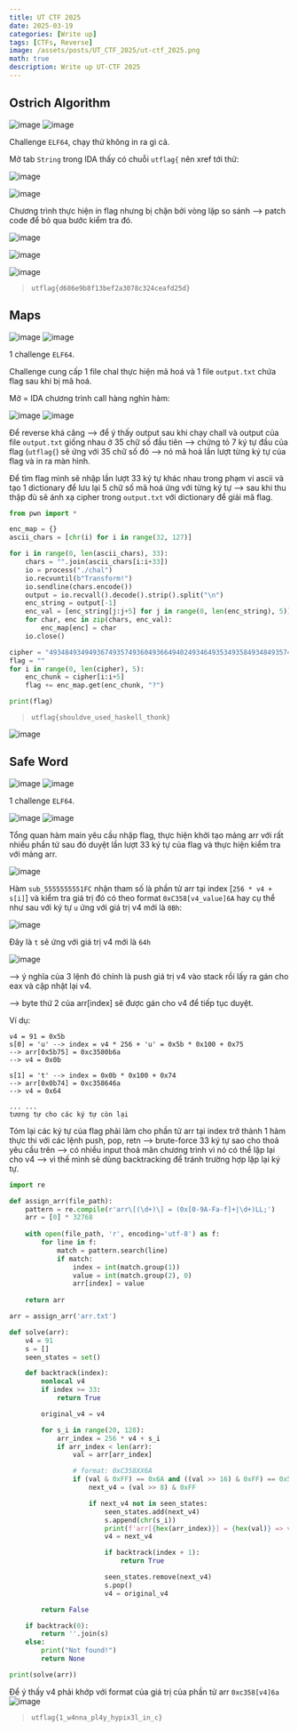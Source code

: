 ```yaml
---
title: UT CTF 2025
date: 2025-03-19
categories: [Write up]
tags: [CTFs, Reverse]
image: /assets/posts/UT_CTF_2025/ut-ctf_2025.png
math: true
description: Write up UT-CTF 2025
---
```


## Ostrich Algorithm

![image](https://hackmd.io/_uploads/rkKtJMD3Je.png)
![image](https://hackmd.io/_uploads/H19s1fPnJe.png)

Challenge `ELF64`, chạy thử không in ra gì cả.

Mở tab `String` trong IDA thấy có chuỗi `utflag{` nên xref tới thử:

![image](https://hackmd.io/_uploads/B1_ZgMDh1x.png)

![image](https://hackmd.io/_uploads/SyC01Gw31e.png)

Chương trình thực hiện in flag nhưng bị chặn bởi vòng lặp so sánh --> patch code để bỏ qua bước kiểm tra đó.

![image](https://hackmd.io/_uploads/HysMHfv2kx.png)

![image](https://hackmd.io/_uploads/r1GBbzvn1x.png)

![image](https://hackmd.io/_uploads/BkwLZMD3yl.png)

> `utflag{d686e9b8f13bef2a3078c324ceafd25d}`


## Maps

![image](https://hackmd.io/_uploads/Sk9oWfv3kx.png)
![image](https://hackmd.io/_uploads/r1AAbGP3ke.png)

1 challenge `ELF64`.

Challenge cung cấp 1 file chal thực hiện mã hoá và 1 file `output.txt` chứa flag sau khi bị mã hoá.

Mở = IDA chương trình call hàng nghìn hàm:

![image](https://hackmd.io/_uploads/SyAdfMDnyl.png)
![image](https://hackmd.io/_uploads/SJ5KGzv3kg.png)

Để reverse khá căng --> để ý thấy output sau khi chạy chall và output của file `output.txt` giống nhau ở 35 chữ số đầu tiên --> chứng tỏ 7 ký tự đầu của flag (`utflag{`) sẽ ứng với 35 chữ số đó --> nó mã hoá lần lượt từng ký tự của flag và in ra màn hình.

Để tìm flag mình sẽ nhập lần lượt 33 ký tự khác nhau trong phạm vi ascii và tạo 1 dictionary để lưu lại 5 chữ số mã hoá ứng với từng ký tự --> sau khi thu thập đủ sẽ ánh xạ cipher trong `output.txt` với dictionary để giải mã flag.

```python
from pwn import *

enc_map = {}
ascii_chars = [chr(i) for i in range(32, 127)]

for i in range(0, len(ascii_chars), 33):
    chars = "".join(ascii_chars[i:i+33])
    io = process("./chal")
    io.recvuntil(b"Transform!")
    io.sendline(chars.encode())
    output = io.recvall().decode().strip().split("\n")
    enc_string = output[-1]
    enc_val = [enc_string[j:j+5] for j in range(0, len(enc_string), 5)]
    for char, enc in zip(chars, enc_val):
        enc_map[enc] = char
    io.close()

cipher = "4934849349493674935749360493664940249346493534935849348493574936549351493644937449348493464936449365493744935349360493464935449364493574935749374493494935349358493594935449404"
flag = ""
for i in range(0, len(cipher), 5):
    enc_chunk = cipher[i:i+5]
    flag += enc_map.get(enc_chunk, "?")

print(flag)
```

> `utflag{shouldve_used_haskell_thonk}`

![image](https://hackmd.io/_uploads/HkoPVfv3kx.png)


## Safe Word

![image](https://hackmd.io/_uploads/HyZdSzvhyg.png)
![image](https://hackmd.io/_uploads/HyHjBGDnkx.png)

1 challenge `ELF64`.

![image](https://hackmd.io/_uploads/HkpgIGw2yl.png)
![image](https://hackmd.io/_uploads/S1n-Uzw2Jg.png)

Tổng quan hàm main yêu cầu nhập flag, thực hiện khởi tạo mảng arr với rất nhiều phần tử sau đó duyệt lần lượt 33 ký tự của flag và thực hiện kiểm tra với mảng arr.

![image](https://hackmd.io/_uploads/B1SjvMv3kl.png)

Hàm `sub_5555555551FC` nhận tham số là phần tử arr tại index [`256 * v4 + s[i]`] và kiểm tra giá trị đó có theo format `0xC358[v4_value]6A` hay cụ thể như sau với ký tự `u` ứng với giá trị v4 mới là `0Bh`:

![image](https://hackmd.io/_uploads/ryTNOzD31e.png)

Đây là `t` sẽ ứng với giá trị v4 mới là `64h`

![image](https://hackmd.io/_uploads/B1_GeQP3yl.png)

--> ý nghĩa của 3 lệnh đó chính là push giá trị v4 vào stack rồi lấy ra gán cho eax và cập nhật lại v4.

--> byte thứ 2 của arr[index] sẽ được gán cho v4 để tiếp tục duyệt.

Ví dụ:
```
v4 = 91 = 0x5b
s[0] = 'u' --> index = v4 * 256 + 'u' = 0x5b * 0x100 + 0x75
--> arr[0x5b75] = 0xc3580b6a
--> v4 = 0x0b

s[1] = 't' --> index = 0x0b * 0x100 + 0x74
--> arr[0x0b74] = 0xc358646a
--> v4 = 0x64

... ...
tương tự cho các ký tự còn lại
```
Tóm lại các ký tự của flag phải làm cho phần tử arr tại index trở thành 1 hàm thực thi với các lệnh push, pop, retn --> brute-force 33 ký tự sao cho thoả yêu cầu trên --> có nhiều input thoả mãn chương trình vì nó có thể lặp lại cho v4 --> vì thế mình sẽ dùng backtracking để tránh trường hợp lặp lại ký tự.

```python
import re

def assign_arr(file_path):
    pattern = re.compile(r'arr\[(\d+)\] = (0x[0-9A-Fa-f]+|\d+)LL;')
    arr = [0] * 32768
    
    with open(file_path, 'r', encoding='utf-8') as f:
        for line in f:
            match = pattern.search(line)
            if match:
                index = int(match.group(1))
                value = int(match.group(2), 0)
                arr[index] = value
    
    return arr

arr = assign_arr('arr.txt')

def solve(arr):
    v4 = 91
    s = []
    seen_states = set()

    def backtrack(index):
        nonlocal v4
        if index >= 33:
            return True

        original_v4 = v4

        for s_i in range(20, 128):
            arr_index = 256 * v4 + s_i
            if arr_index < len(arr):
                val = arr[arr_index]

                # format: 0xC358XX6A
                if (val & 0xFF) == 0x6A and ((val >> 16) & 0xFF) == 0x58 and ((val >> 24) & 0xFF) == 0xC3:
                    next_v4 = (val >> 8) & 0xFF

                    if next_v4 not in seen_states:
                        seen_states.add(next_v4)
                        s.append(chr(s_i))
                        print(f'arr[{hex(arr_index)}] = {hex(val)} => v4 = {hex(next_v4)}, s[{hex(index)}] = {chr(s_i)}')
                        v4 = next_v4

                        if backtrack(index + 1):
                            return True

                        seen_states.remove(next_v4)
                        s.pop()
                        v4 = original_v4

        return False

    if backtrack(0):
        return ''.join(s)
    else:
        print("Not found!")
        return None

print(solve(arr))
```

Để ý thấy v4 phải khớp với format của giá trị của phần tử arr `0xc358[v4]6a`
![image](https://hackmd.io/_uploads/Bk4EZQDh1e.png)

> `utflag{1_w4nna_pl4y_hypix3l_in_c}`
